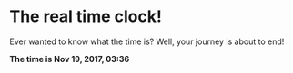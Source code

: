 # The real time clock!

Ever wanted to know what the time is? Well, your journey is about to end!

**The time is Nov 19, 2017, 03:36**